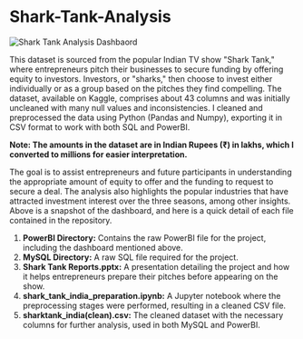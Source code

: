 # Shark-Tank-Analysis

![Shark Tank Analysis Dashbaord](https://github.com/Santosh-Jayaswal/Shark-Tank-Analysis/assets/17638311/04dbd62c-c578-479d-b5b3-65607c2844c8)


This dataset is sourced from the popular Indian TV show "Shark Tank," where entrepreneurs pitch their businesses to secure funding by offering equity to investors. Investors, or "sharks," then choose to invest either individually or as a group based on the pitches they find compelling. The dataset, available on Kaggle, comprises about 43 columns and was initially uncleaned with many null values and inconsistencies. I cleaned and preprocessed the data using Python (Pandas and Numpy), exporting it in CSV format to work with both SQL and PowerBI.

**Note: The amounts in the dataset are in Indian Rupees (₹) in lakhs, which I converted to millions for easier interpretation.**

The goal is to assist entrepreneurs and future participants in understanding the appropriate amount of equity to offer and the funding to request to secure a deal. The analysis also highlights the popular industries that have attracted investment interest over the three seasons, among other insights. Above is a snapshot of the dashboard, and here is a quick detail of each file contained in the repository.

1.  **PowerBI Directory:** Contains the raw PowerBI file for the project, including the dashboard mentioned above.
2.  **MySQL Directory:** A raw SQL file required for the project.
3.  **Shark Tank Reports.pptx:** A presentation detailing the project and how it helps entrepreneurs prepare their pitches before appearing on the show.
4.  **shark_tank_india_preparation.ipynb:** A Jupyter notebook where the preprocessing stages were performed, resulting in a cleaned CSV file.
5.  **sharktank_india(clean).csv:** The cleaned dataset with the necessary columns for further analysis, used in both MySQL and PowerBI.

